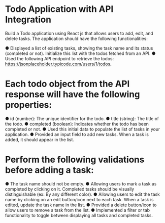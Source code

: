 # Todo Application with API Integration

Build a Todo application using React js that allows users to add, edit, and delete tasks. The
application should have the following functionalities:

● Displayed a list of existing tasks, showing the task name and its status (completed or not).
Initialize this list with the todos fetched from an API.
● Used the following API endpoint to retrieve the todos:
https://jsonplaceholder.typicode.com/users/1/todos.

# Each todo object from the API response will have the following properties:
● id (number): The unique identifier for the todo.
● title (string): The title of the todo.
● completed (boolean): Indicates whether the todo has been completed or not.
● Used this initial data to populate the list of tasks in your application.
● Provided an input field to add new tasks. When a task is added, it should appear in the list.

# Perform the following validations before adding a task:
● The task name should not be empty.
● Allowing users to mark a task as completed by clicking on it. Completed tasks should be
visually distinguishable (ex: By any different color).
● Allowing users to edit the task name by clicking on an edit button/icon next to each task. When
a task is edited, update the task name in the list.
● Provided a delete button/icon to allow users to remove a task from the list.
● Implemented a filter or tab functionality to toggle between displaying all tasks and completed
tasks.
